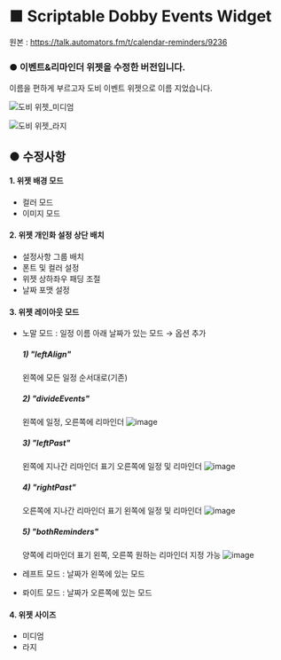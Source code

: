 # ■ Scriptable Dobby Events Widget

원본 : https://talk.automators.fm/t/calendar-reminders/9236

### ● 이벤트&리마인더 위젯을 수정한 버전입니다. 
이름을 편하게 부르고자 도비 이벤트 위젯으로 이름 지었습니다.

![도비 위젯_미디엄](https://user-images.githubusercontent.com/71208149/110639650-4e8f9200-81f3-11eb-9806-164fc6aa880d.jpg)

![도비 위젯_라지](https://user-images.githubusercontent.com/71208149/110639756-6b2bca00-81f3-11eb-81f9-679de073c253.jpg)


## ● 수정사항 

#### 1. 위젯 배경 모드 
- 컬러 모드 
- 이미지 모드


#### 2. 위젯 개인화 설정 상단 배치
- 설정사항 그룹 배치
- 폰트 및 컬러 설정
- 위젯 상하좌우 패딩 조절
- 날짜 포맷 설정


#### 3. 위젯 레이아웃 모드
- 노말 모드 : 일정 이름 아래 날짜가 있는 모드
  → 옵션 추가

  ##### 1) "leftAlign" 
  왼쪽에 모든 일정 순서대로(기존)

  ##### 2) "divideEvents" 
  왼쪽에 일정, 오른쪽에 리마인더
  ![image](https://user-images.githubusercontent.com/71208149/113476851-0fcebe00-94b9-11eb-806d-387ec329938a.png)

  ##### 3) "leftPast"
  왼쪽에 지나간 리마인더 표기
  오른쪽에 일정 및 리마인더
  ![image](https://user-images.githubusercontent.com/71208149/113476862-1c531680-94b9-11eb-9919-f9d741380a9c.png)

  ##### 4) "rightPast"
  오른쪽에 지나간 리마인더 표기
  왼쪽에 일정 및 리마인더
  ![image](https://user-images.githubusercontent.com/71208149/113476868-22e18e00-94b9-11eb-938d-4fe41584b7a8.png)

  ##### 5) "bothReminders"
  양쪽에 리마인더 표기 
  왼쪽, 오른쪽 원하는 리마인더 지정 가능
  ![image](https://user-images.githubusercontent.com/71208149/113476879-2d9c2300-94b9-11eb-98ae-dafd987b5c3b.png)

- 레프트 모드 : 날짜가 왼쪽에 있는 모드
- 롸이트 모드 : 날짜가 오른쪽에 있는 모드


#### 4. 위젯 사이즈 
- 미디엄
- 라지
